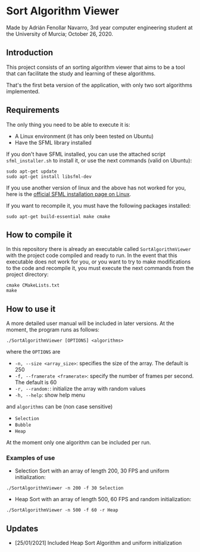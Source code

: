 # Sort Algorithm Viewer

Made by Adrián Fenollar Navarro, 3rd year computer engineering student
at the University of Murcia; October 26, 2020.

## Introduction
This project consists of an sorting algorithm viewer that aims to be
a tool that can facilitate the study and learning of these algorithms.

That's the first beta version of the application, with only two sort algorithms implemented.

## Requirements

The only thing you need to be able to execute it is:

- A Linux environment (it has only been tested on Ubuntu)
- Have the SFML library installed

If you don't have SFML installed, you can use the attached script `sfml_installer.sh`
to install it, or use the next commands (valid on Ubuntu):
```
sudo apt-get update
sudo apt-get install libsfml-dev
```
If you use another version of linux and the above has not worked for you,
here is the [official SFML installation page on Linux](https://www.sfml-dev.org/tutorials/2.5/start-linux.php).

If you want to recompile it, you must have the following packages installed:

```
sudo apt-get build-essential make cmake
```

## How to compile it

In this repository there is already an executable called `SortAlgorithmViewer` with the
project code compiled and ready to run. In the event that this executable does not
work for you, or you want to try to make modifications to the code and recompile it,
you must execute the next commands from the project directory:

```
cmake CMakeLists.txt
make
```

## How to use it

A more detailed user manual will be included in later versions. At the moment, the
program runs as follows:

```
./SortAlgorithmViewer [OPTIONS] <algorithms>
```

where the `OPTIONS` are

- `-n, --size <array_size>`: specifies the size of the array. The default is 250
- `-f, --framerate <framerate>`: specify the number of frames per second. The default is 60
- `-r, --random:`: initialize the array with random values
- `-h, --help`: show help menu

and `algorithms` can be (non case sensitive)

- `Selection`
- `Bubble`
- `Heap`

At the moment only one algorithm can be included per run.

### Examples of use

- Selection Sort with an array of length 200, 30 FPS and uniform initialization:

`./SortAlgorithmViewer -n 200 -f 30 Selection`
- Heap Sort with an array of length 500, 60 FPS and random initialization:

`./SortAlgorithmViewer -n 500 -f 60 -r Heap`


## Updates

- [25/01/2021] Included Heap Sort Algorithm and uniform initialization

